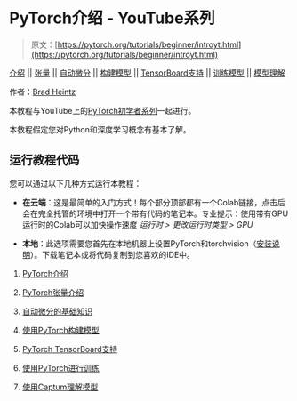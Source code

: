# PyTorch介绍 - YouTube系列

> 原文：[https://pytorch.org/tutorials/beginner/introyt.html](https://pytorch.org/tutorials/beginner/introyt.html)

[介绍](introyt/introyt1_tutorial.html) || [张量](introyt/tensors_deeper_tutorial.html) || [自动微分](introyt/autogradyt_tutorial.html) || [构建模型](introyt/modelsyt_tutorial.html) || [TensorBoard支持](introyt/tensorboardyt_tutorial.html) || [训练模型](introyt/trainingyt.html) || [模型理解](introyt/captumyt.html)

作者：[Brad Heintz](https://github.com/fbbradheintz)

本教程与YouTube上的[PyTorch初学者系列](https://www.youtube.com/playlist?list=PL_lsbAsL_o2CTlGHgMxNrKhzP97BaG9ZN)一起进行。

本教程假定您对Python和深度学习概念有基本了解。

## 运行教程代码

您可以通过以下几种方式运行本教程：

+   **在云端**：这是最简单的入门方式！每个部分顶部都有一个Colab链接，点击后会在完全托管的环境中打开一个带有代码的笔记本。专业提示：使用带有GPU运行时的Colab可以加快操作速度 *运行时 > 更改运行时类型 > GPU*

+   **本地**：此选项需要您首先在本地机器上设置PyTorch和torchvision（[安装说明](https://pytorch.org/get-started/locally/)）。下载笔记本或将代码复制到您喜欢的IDE中。

1.  [PyTorch介绍](introyt/introyt1_tutorial.html)

1.  [PyTorch张量介绍](introyt/tensors_deeper_tutorial.html)

1.  [自动微分的基础知识](introyt/autogradyt_tutorial.html)

1.  [使用PyTorch构建模型](introyt/modelsyt_tutorial.html)

1.  [PyTorch TensorBoard支持](introyt/tensorboardyt_tutorial.html)

1.  [使用PyTorch进行训练](introyt/trainingyt.html)

1.  [使用Captum理解模型](introyt/captumyt.html)
